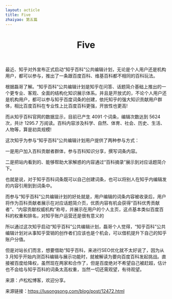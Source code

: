 ```yaml
---
layout: acticle
title: Five
zhaiyao: 第五篇
---
```

<h1 style="text-align: center;">Five</h1><br>
<p>
	最近、知乎对外宣布正式启动“知乎百科”公共编辑计划，无论是个人用户还是机构用户，都可以参与，推出了一条跟百度百科、维基百科都不相同的百科玩法。


根据磊哥了解。“知乎百科”公共编辑计划是知乎在问答、话题简介基础上推出的一个更专业、客观、全面的结构化知识展示体系。并且是开放式的，不论个人用户还是机构用户，都可以参与知乎百度词条的创建，依托知乎的强大知识贡献用户群体，相比百度百科在专业性上比百度百科更强，开放性也更高!


而从知乎百科官网的数据显示，目前已产生 4091 个词条，编辑次数达到 5624 次，共计 1295.7 万阅读。百科内容涉及科学、自然、体育、社会、历史、生活、人物等，算是初具规模!


这次知乎为参与“知乎百科”公共编辑计划用户提供了两种参与方式：


一是用户加入百科贡献者群体，参与百科知识分享，撰写词条内容。


二是把站内看到的、能够帮助大家解惑的内容通过“百科摘录”展示到对应话题简介下。


也就是说，对于知乎百科词条既可以自己创建词条，也可以将别人在知乎内编辑发的内容引用到到词条中。


而参与“知乎百科”公共编辑计划的好处就是，用户编辑的词条内容被收录后，用户将作为百科贡献者展示在对应话题简介页，优质内容有机会获得“百科优秀贡献者”、“内容贡献权威机构”称号，并展示在用户的个人主页，这点基本类似百度百科的权重和排名，对知乎账户运营还是很有意义的


所以通过这次知乎启动“知乎百科”公共编辑计划，磊哥个人觉得，“知乎百科”公共编辑计划对从事知乎营销的创作者们应该也是个机会，可以借机提升下自己的知乎账户分值。


但是对站长们而言，想要借助“知乎百科，来进行SEO优化就不太好说了，因为从 3 月知乎开始内测百科编辑与展示功能时，就被解读为要向百度百科发起挑战。直接被百度给降权，虽然现在两家和合作了，但是百度绝对不希望自己被赶超，估计也不会给与知乎百科的词条太高权重，当然一切还需观望，有待观望。


来源：卢松松博客，欢迎分享。


来源链接：https://lusongsong.com/blog/post/12472.html
</p>